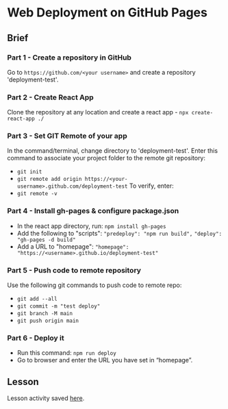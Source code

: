 # Web Deployment on GitHub Pages

## Brief

### Part 1 - Create a repository in GitHub

Go to `https://github.com/<your username>` and create a repository 'deployment-test'.


### Part 2 - Create React App

Clone the repository at any location and create a react app - `npx create-react-app ./`


### Part 3 - Set GIT Remote of your app

In the command/terminal, change directory to 'deployment-test'.
Enter this command to associate your project folder to the remote git repository:
- `git init`
- `git remote add origin https://<your-username>.github.com/deployment-test`
To verify, enter:
- `git remote -v`


### Part 4 - Install gh-pages & configure package.json

- In the react app directory, run: `npm install gh-pages`
- Add the following to "scripts":
`"predeploy": "npm run build",`
`"deploy": "gh-pages -d build"`
- Add a URL to "homepage":
`"homepage": "https://<username>.github.io/deployment-test"`


### Part 5 - Push code to remote repository

Use the following git commands to push code to remote repo:
- `git add --all`
- `git commit -m "test deploy"`
- `git branch -M main`
- `git push origin main`


### Part 6 - Deploy it

- Run this command: `npm run deploy`
- Go to browser and enter the URL you have set in “homepage”.


## Lesson

Lesson activity saved [here](https://github.com/janelsj/deployment-test).